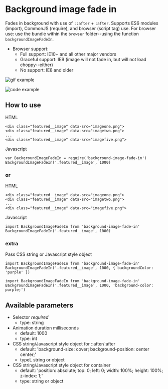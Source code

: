 # Background image fade in #

Fades in background with use of `::after` + `:after`. Supports ES6 modules (import), CommonJS (require), and browser (script tag) use. For browser use: use the bundle within the `browser` folder--using the function `backgroundImageFadeIn`. 

* Browser support:
  * Full support: IE10+ and all other major vendors
  * Graceful support: IE9 (image will not fade in, but will not load choppy--either)
  * No support: IE8 and older


![gif example](https://i.imgur.com/rOovj6Q.gif)

![code example](https://i.imgur.com/s433bE3.png)

## How to use ###

HTML
```
<div class="featured__image" data-src="imageone.png">
<div class="featured__image" data-src="imagetwo.png">
...
<div class="featured__image" data-src="imagefive.png">
```

Javascript
```
var BackgroundImageFadeIn = require('background-image-fade-in')
BackgroundImageFadeIn('.featured__image', 1000)
```

### or ###

HTML
```
<div class="featured__image" data-src="imageone.png">
<div class="featured__image" data-src="imagetwo.png">
...
<div class="featured__image" data-src="imagefive.png">
```

Javascript
```
import BackgroundImageFadeIn from 'background-image-fade-in'
BackgroundImageFadeIn('.featured__image', 1000)
```

### extra ###

Pass CSS string or Javascript style object
```
import BackgroundImageFadeIn from 'background-image-fade-in'
BackgroundImageFadeIn('.featured__image', 1000, { backgroundColor: 'purple' })
```
```
import BackgroundImageFadeIn from 'background-image-fade-in'
BackgroundImageFadeIn('.featured__image', 1000, 'background-color: purple;')
```
## Available parameters ##

* Selector *required*
  * type: string
* Animation duration milliseconds
  * default: 1000
  * type: int
* CSS string/Javascript style object for ::after/:after
  * default: 'background-size: cover; background-position: center center;'
  * typeL string or object
* CSS string/Javascript style object for container
  * default: 'position: absolute; top: 0; left: 0; width: 100%; height: 100%; z-index: 1;'
  * type: string or object
